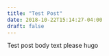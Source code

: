 ```yaml
---
title: "Test Post"
date: 2018-10-22T15:14:27-04:00
draft: false
---
```


Test post body text please hugo